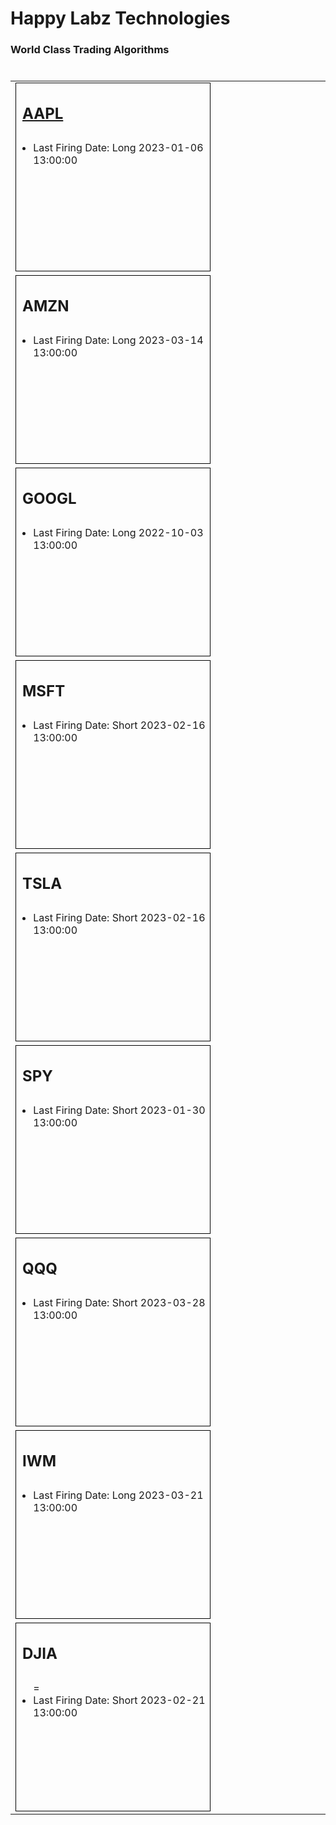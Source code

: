 
<style>
    .box {
            width: 100%;
            min-width: 200px;
            height: 300px;
            border: 1px solid black;
            display: inline-block;
        }

        .box h2 {
            padding: 10px;
            padding-top: 34px;
            margin-top: 0 !important;
        }

        .gray {
            background-color: #a2a2a2;
            border: 5px solid #353535;
        }

        .gray h2 {
            background-color: #525252;
            border-bottom: 1px solid black;
            color: #ffffff;
        }

        .red {
            background-color: #faaaaa;
            border: 5px solid #6e0000;
        }

        .red h2 {
            background-color: #b80000;
            border-bottom: 1px solid black;
            color: #ffffff;
        }

        .green {
            background-color: #92d98f;
            border: 5px solid #015e01;
        }

        .green h2 {
            background-color: #004225;
            border-bottom: 1px solid black;
            color: #ffffff;
        }

        .my-data {
            margin-right: auto !important;
            margin-left: auto !important;
            align-content: center;
            display: block;
            width: 100% !important;
            max-width: 1400px !important;
        }

        .my-table {
            margin-right: auto;
            margin-left: auto;
            width: 100%;
            display: block;
        }

        .my-table tr {
            display: block;
            width: auto;
        }

        .my-table td {
            width: 33%;
            min-width: 310px;
            display: inline-block;
        }
</style>
    
# Happy Labz Technologies

### World Class Trading Algorithms
    
<div class="my-data px-3 my-5 markdown-body">
<table class="my-table" style="">
        <tbody class="my-table">
        <tr>
            <td>
                <div class="box ">
                    <h2 id="aapl"><a href="https://happylabz.github.io/website/aapl.html">AAPL</a><a class="anchorjs-link "
                                         href="https://happylabz.github.io/website/stocks.html#aapl"
                                         aria-label="Anchor" data-anchorjs-icon=""
                                         style="font: 1em / 1 anchorjs-icons; padding-left: 0.375em;"></a></h2>
                    <ul>
                        <li>Last Firing Date: Long 2023-01-06 13:00:00</li>
                    </ul>
                </div>
            </td>
            <td>
                <div class="box ">
                    <h2 id="amzn">AMZN<a class="anchorjs-link "
                                         href="https://happylabz.github.io/website/stocks.html#amzn"
                                         aria-label="Anchor" data-anchorjs-icon=""
                                         style="font: 1em / 1 anchorjs-icons; padding-left: 0.375em;"></a></h2>
                    <ul>
                        <li>Last Firing Date: Long 2023-03-14 13:00:00</li>
                    </ul>
                </div>
            </td>
            <td>
                <div class="box ">
                    <h2 id="googl">GOOGL<a class="anchorjs-link "
                                           href="https://happylabz.github.io/website/stocks.html#googl"
                                           aria-label="Anchor" data-anchorjs-icon=""
                                           style="font: 1em / 1 anchorjs-icons; padding-left: 0.375em;"></a></h2>
                    <ul>
                        <li>Last Firing Date: Long 2022-10-03 13:00:00</li>
                    </ul>
                </div>
            </td>
        </tr>
        <tr>
            <td>
                <div class="box ">
                    <h2 id="msft">MSFT<a class="anchorjs-link "
                                         href="https://happylabz.github.io/website/stocks.html#aapl"
                                         aria-label="Anchor" data-anchorjs-icon=""
                                         style="font: 1em / 1 anchorjs-icons; padding-left: 0.375em;"></a></h2>
                    <ul>
                        <li>Last Firing Date: Short 2023-02-16 13:00:00</li>
                    </ul>
                </div>
            </td>
            <td>
                <div class="box ">
                    <h2 id="tsla">TSLA<a class="anchorjs-link "
                                         href="https://happylabz.github.io/website/stocks.html#aapl"
                                         aria-label="Anchor" data-anchorjs-icon=""
                                         style="font: 1em / 1 anchorjs-icons; padding-left: 0.375em;"></a></h2>
                    <ul>
                        <li>Last Firing Date: Short 2023-02-16 13:00:00</li>
                    </ul>
                </div>
            </td>
            <td>
                <div class="box ">
                    <h2 id="spy">SPY<a class="anchorjs-link "
                                         href="https://happylabz.github.io/website/stocks.html#amzn"
                                         aria-label="Anchor" data-anchorjs-icon=""
                                         style="font: 1em / 1 anchorjs-icons; padding-left: 0.375em;"></a></h2>
                    <ul>
                        <li>Last Firing Date: Short 2023-01-30 13:00:00</li>
                    </ul>
                </div>
            </td>
        </tr>
        <tr>
            <td>
                <div class="box ">
                    <h2 id="qqq">QQQ<a class="anchorjs-link "
                                           href="https://happylabz.github.io/website/stocks.html#googl"
                                           aria-label="Anchor" data-anchorjs-icon=""
                                           style="font: 1em / 1 anchorjs-icons; padding-left: 0.375em;"></a></h2>
                    <ul>
                        <li>Last Firing Date: Short 2023-03-28 13:00:00</li>
                    </ul>
                </div>
            </td>
            <td>
                <div class="box ">
                    <h2 id="iwm">IWM<a class="anchorjs-link "
                                         href="https://happylabz.github.io/website/stocks.html#amzn"
                                         aria-label="Anchor" data-anchorjs-icon=""
                                         style="font: 1em / 1 anchorjs-icons; padding-left: 0.375em;"></a></h2>
                    <ul>
                        <li>Last Firing Date: Long 2023-03-21 13:00:00</li>
                    </ul>
                </div>
            </td>
            <td>
                <div class="box ">
                    <h2 id="djia">DJIA<a class="anchorjs-link "
                                           href="https://happylabz.github.io/website/stocks.html#googl"
                                           aria-label="Anchor" data-anchorjs-icon=""
                                           style="font: 1em / 1 anchorjs-icons; padding-left: 0.375em;"></a></h2>
                    <ul>=
                        <li>Last Firing Date: Short 2023-02-21 13:00:00</li>
                    </ul>
                </div>
            </td>
        </tr>
</tbody>
</table>
</div>